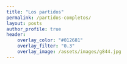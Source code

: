 ```yaml
---
title: "Los partidos"
permalink: /partidos-completos/
layout: posts
author_profile: true
header:
    overlay_color: "#012681"
    overlay_filter: "0.3"
    overlay_image: /assets/images/g844.jpg
---
```

